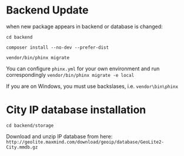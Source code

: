 Backend Update
===

when new package appears in backend or database is changed:

`cd backend`

`composer install --no-dev --prefer-dist`

`vendor/bin/phinx migrate` 

You can configure `phinx.yml` for your own environment and run correspondingly `vendor/bin/phinx migrate -e local` 

If you are on Windows, you must use backslases, i.e. `vendor\bin\phinx`

City IP database installation
===

`cd backend/storage`

Download and unzip IP database from here: `http://geolite.maxmind.com/download/geoip/database/GeoLite2-City.mmdb.gz`

